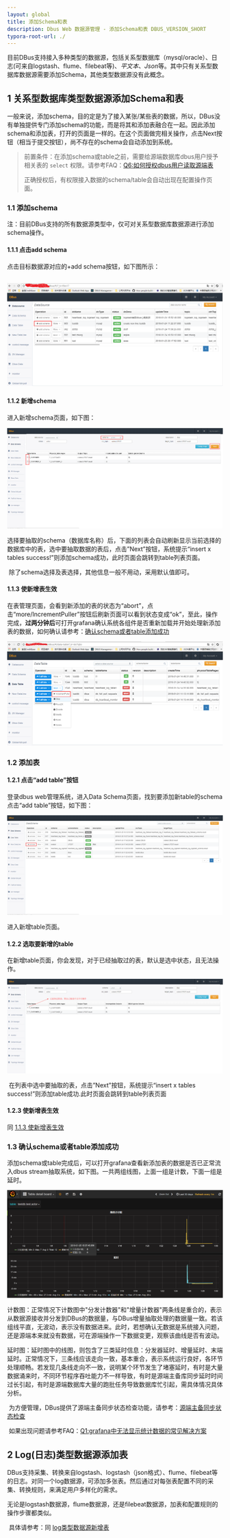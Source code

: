 ```yaml
---
layout: global
title: 添加Schema和表
description: Dbus Web 数据源管理 - 添加Schema和表 DBUS_VERSION_SHORT
typora-root-url: ./
---
```



​	目前DBus支持接入多种类型的数据源，包括关系型数据库（mysql/oracle）、日志(可来自logstash、flume、filebeat等)、*平文本、Json*等。其中只有关系型数据库数据源需要添加Schema，其他类型数据源没有此概念。

## 1 关系型数据库类型数据源添加Schema和表

​	一般来说，添加schema，目的定是为了接入某张/某些表的数据，所以，DBus没有单独提供专门添加schema的功能，而是将其和添加表融合在一起。因此添加schema和添加表，打开的页面是一样的。在这个页面做完相关操作，点击Next按钮（相当于提交按钮），尚不存在的schema会自动添加到系统。

> 前置条件：在添加schema或table之前，需要给源端数据库dbus用户授予相关表的 `select` 权限。请参考FAQ：[Q6:如何授权dbus用户读取源端表](more-faq.html#faq_auth_tab2dbus)
>
> 正确授权后，有权限接入数据的schema/table会自动出现在配置操作页面。

### 1.1 添加schema

​	注：目前DBus支持的所有数据源类型中，仅可对关系型数据库数据源进行添加schema操作。

#### 1.1.1 点击add schema

点击目标数据源对应的+add schema按钮，如下图所示：

## ![](img/config-datasource/config-datasource-addschema.png)

#### 1.1.2 新增schema 

进入新增schema页面，如下图：

![](img/config-schema/config-schema-add-table.png)

​	选择要抽取的schema（数据库名称）后，下面的列表会自动刷新显示当前选择的数据库中的表，选中要抽取数据的表后，点击”Next”按钮，系统提示“insert x tables success!”则添加schema成功，此时页面会跳转到table列表页面。 

​	除了schema选择及表选择，其他信息一般不用动，采用默认值即可。

#### <span id="make-table-ok">1.1.3 使新增表生效</span> 

​	在表管理页面，会看到新添加的表的状态为“abort”，点击“more/IncrementPuller”按钮后刷新页面可以看到状态变成“ok”，至此，操作完成，**过两分钟后**可打开grafana确认系统各组件是否重新加载并开始处理新添加表的数据，如何确认请参考：[确认schema或者table添加成功](#confirm-schema-table-added-ok)

![](img/config-schema/config-schema-enable_table.png)

###   1.2 添加表

#### 1.2.1 点击“add table”按钮 

登录dbus web管理系统，进入Data Schema页面，找到要添加新table的schema点击“add table”按钮，如下图：

![](img/config-schema/config-schema-add_table.png)

进入新增table页面。

#### 1.2.2 选取要新增的table 

在新增table页面，你会发现，对于已经抽取过的表，默认是选中状态，且无法操作。

![](img/config-schema/config-schema-select_table.png)

​	在列表中选中要抽取的表，点击”Next”按钮，系统提示“insert x tables success!”则添加table成功.此时页面会跳转到table列表页面

#### 1.2.3  使新增表生效 

同 [1.1.3 使新增表生效](#make-table-ok)



### <span id="confirm-schema-table-added-ok">1.3 确认schema或者table添加成功</span>

​	添加schema或table完成后，可以打开grafana查看新添加表的数据是否已正常流入dbus stream抽取系统，如下图。一共两组线图，上面一组是计数，下面一组是延时。

![grafana-table-statics](img/config-schema/grafana-table-statics.png)

​	计数图：正常情况下计数图中"分发计数器"和"增量计数器"两条线是重合的，表示从数据源接收并分发到DBus的数据量，与DBus增量抽取处理的数据量一致。若该组线平直，无波动，表示没有数据进来。此时，若想确认无数据是系统接入问题，还是源端本来就没有数据，可在源端操作一下数据变更，观察该曲线是否有波动。

​	延时图：延时图中的线图，则包含了三类延时信息：分发器延时、增量延时、末端延时。正常情况下，三条线应该走向一致，基本重合，表示系统运行良好，各环节处理顺畅。若发现几条线走向不一致，说明某个环节发生了堵塞延时，有时是大量数据涌来时，不同环节程序吞吐能力不一样导致，有时是源端主备库同步延时时间过长引起，有时是源端数据库大量的跑批任务导致数据库忙引起，需具体情况具体分析。 

​	为方便管理，DBus提供了源端主备同步状态检查功能，请参考：[源端主备同步状态检查](config-inspect-data.html)

​	如果出现问题请参考FAQ：[Q1:grafana中无法显示统计数据的常见解决方案](more-faq.html#faq_grafana_err)  



## 2 Log(日志)类型数据源添加表

​	DBus支持采集、转换来自logstash、logstash（json格式）、flume、filebeat等的日志。对同一个log数据源，可添加多张表。然后通过对每张表配置不同的采集、转换规则，来满足用户多样化的需求。

​	无论是logstash数据源，flume数据源，还是filebeat数据源，加表和配置规则的操作步骤都类似。

​	具体请参考：同 [log类型数据源新增表](install-flume-source.html#log-add-table)